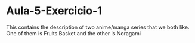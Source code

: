 # Aula-5-Exercicio-1
This contains the description of two anime/manga series that we both like. One of them is Fruits Basket and the other is Noragami
